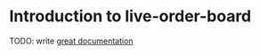 # Introduction to live-order-board

TODO: write [great documentation](http://jacobian.org/writing/what-to-write/)
